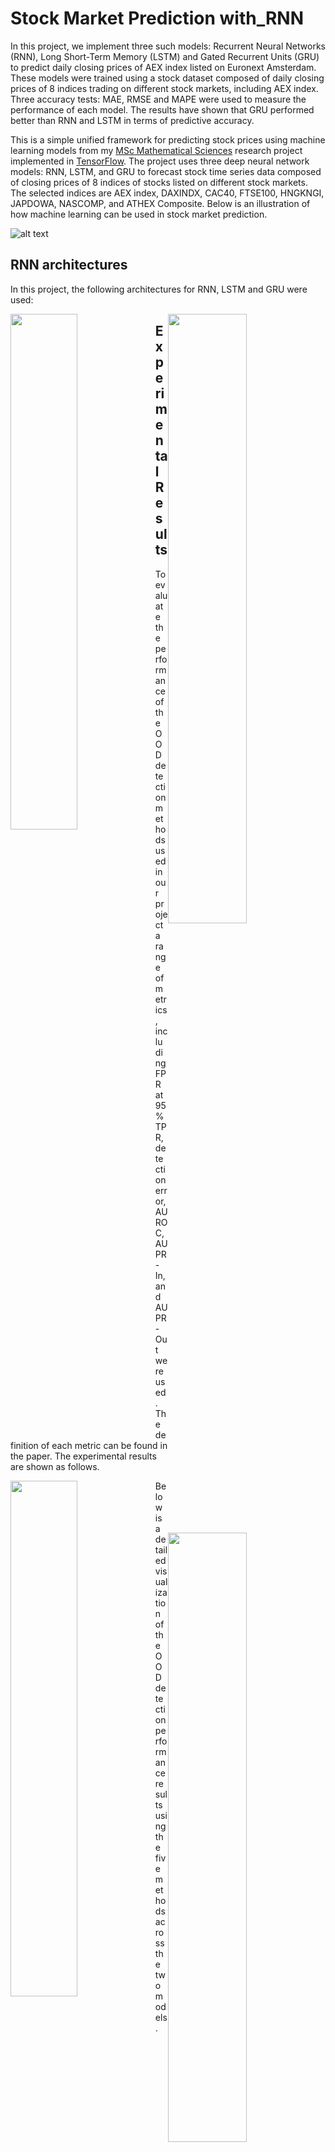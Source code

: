 # Stock Market Prediction with_RNN
In this project, we implement three such models: Recurrent Neural Networks (RNN), Long
Short-Term Memory (LSTM) and Gated Recurrent Units (GRU) to predict daily closing prices of AEX
index listed on Euronext Amsterdam. These models were trained using a stock dataset composed of
daily closing prices of 8 indices trading on different stock markets, including AEX index. Three accuracy
tests: MAE, RMSE and MAPE were used to measure the performance of each model. The results have
shown that GRU performed better than RNN and LSTM in terms of predictive accuracy.

This is a simple unified framework for predicting stock prices using machine learning models from my [MSc Mathematical Sciences](https://drive.google.com/file/d/1PD7tn2eRz3VI0Xq71WBdmGFnBG7i5DLP/view?usp=sharing)  research project implemented in [TensorFlow](https://www.tensorflow.org). The project uses three deep neural network models: RNN, LSTM, and GRU to forecast stock time series data composed of closing prices of 8 indices of stocks listed on different stock markets. The selected indices are AEX index, DAXINDX, CAC40,
FTSE100, HNGKNGI, JAPDOWA, NASCOMP, and ATHEX Composite. Below is an illustration of how machine learning can be used in stock market prediction.

![alt text](https://drive.google.com/uc?id=1Pws9qssKrTc_PXQ7F_Q6NSPZjVJZDrVq) 

## RNN architectures
In this project, the following architectures for RNN, LSTM and GRU were used:
<div>
    <img src="https://drive.google.com/uc?id=1VbSAtIs5csGr6Sbj0a5mkyYzLnAJv2Y8" style="width: 46%; float: left;" />
    <img src="https://drive.google.com/uc?id=19HJkyy_Ki7zNj87PIliDnrMvjPsBlmar" style="width: 50%; float: right;" /> 
 </div>
 
## Experimental Results
To evaluate the performance of the OOD detection methods used in our project a range of metrics, including FPR at 95% TPR, detection error, AUROC, AUPR-In, and AUPR-Out were used. The definition of each metric can be found in the paper. The experimental results are shown as follows.
<div>
    <img src="https://drive.google.com/uc?id=1kNP2ZFQTzU-edRO3yXiLOCNB5JUIywtW" style="width: 46%; float: left;" />
    <img src="https://drive.google.com/uc?id=1aoQobTu0wJy_tWFBMpnFE-R8nZbb9klE" style="width: 50%; float: right;" /> 
 </div>

Below is a detailed visualization of the OOD detection performance results using the five methods across the two models.

![alt text](https://drive.google.com/uc?id=1LJQ8xw1JC8VAW6ZdfnE5hgVspA8y2YTw)

![alt text](https://drive.google.com/uc?id=1gOc6LJy2uAPBS3LAA0C9mP6J_B_EMgqZ) 

Tables 5.2 and 5.3 below show the distribution of scores for the five OOD detection methods on ID datasets
CIFAR-10 and CIFAR-100, versus OOD dataset TinyImageNet(resize), using the two models. The goal is to
understand how well the five methods can distinguish ID and OOD samples. Here we use TinyImageNet(resize)
to demonstrate how the different methods behave; however, similar results can be observed for the other
three OOD datasets. 


## Running the code

### Dependencies
- PyTorch
- Anaconda 3
- A GPU-supported device with At least three GPUs

### Downloading OOD datasets
[PyTorch](https://pytorch.org) provides straightforward documentation for loading SVHN OOD dataset found [here](https://pytorch.org/vision/stable/generated/torchvision.datasets.SVHN.html). Below are the links for downloading the remaining three OOD datasets used in our project.
- [Textures](https://www.robots.ox.ac.uk/~vgg/data/dtd/)
- [Tiny-ImageNet (resize)](https://www.dropbox.com/s/kp3my3412u5k9rl/Imagenet_resize.tar.gz)
- [LSUN (resize)](https://www.dropbox.com/s/moqh2wh8696c3yl/LSUN_resize.tar.gz)

### Download the pre-trained weights
In this project, we used the pre-trained weights on Cifar-10 and Cifar-100 for DenseNet-BC, and Wide ResNet provided in Liang's Git  [repository](https://github.com/facebookresearch/odin). Here are the download links for the four pre-trained models.
- [DenseNet-BC](https://www.dropbox.com/s/wr4kjintq1tmorr/densenet10.pth.tar.gz) trained on Cifar-10
- [DenseNet-BC](https://www.dropbox.com/s/vxuv11jjg8bw2v9/densenet100.pth.tar.gz) trained on Cifar-100
- [WRN-10-28](https://www.dropbox.com/s/uiye5nw0uj6ie53/wideresnet10.pth.tar.gz) trained on CIFAR-10
- [WRN-10-28](https://www.dropbox.com/s/uiye5nw0uj6ie53/wideresnet100.pth.tar.gz) trained on CIFAR-100

### License
Refer to the [LICENSE](https://github.com/naftalindeapo/OOD-Detection/blob/main/LICENSE)



